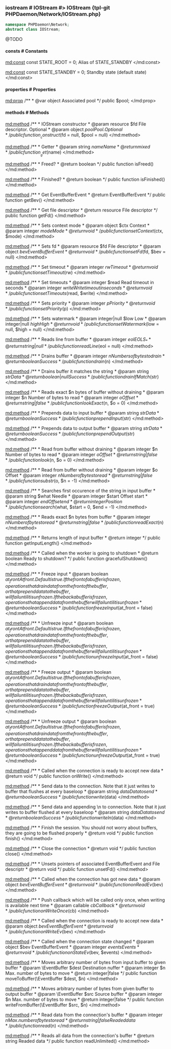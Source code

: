 ### iostream # IOStream #> IOStream {tpl-git PHPDaemon/Network/IOStream.php}

```php
namespace PHPDaemon\Network;
abstract class IOStream;
```

@TODO

<!-- include-namespace path="\PHPDaemon\Network\IOStream" commit="2787f4c32d31f6555bbf8be44f08914ccf062e05" level="" access="" -->
#### consts # Constants

<md:const>
const STATE_ROOT = 0;
Alias of STATE_STANDBY
</md:const>

<md:const>
const STATE_STANDBY = 0;
Standby state (default state)
</md:const>

#### properties # Properties

<md:prop>
/**
	 * @var object Associated pool
	 */
public $pool;
</md:prop>

#### methods # Methods

<md:method>
/**
	 * IOStream constructor
	 * @param resource $fd   File descriptor. Optional
	 * @param object   $pool Pool. Optional
	 */
public function __construct($fd = null, $pool = null)
</md:method>

<md:method>
/**
	 * Getter
	 * @param  string $name Name
	 * @return mixed
	 */
public function __get($name)
</md:method>

<md:method>
/**
	 * Freed?
	 * @return boolean
	 */
public function isFreed()
</md:method>

<md:method>
/**
	 * Finished?
	 * @return boolean
	 */
public function isFinished()
</md:method>

<md:method>
/**
	 * Get EventBufferEvent
	 * @return EventBufferEvent
	 */
public function getBev()
</md:method>

<md:method>
/**
	 * Get file descriptor
	 * @return resource File descriptor
	 */
public function getFd()
</md:method>

<md:method>
/**
	 * Sets context mode
	 * @param  object  $ctx  Context
	 * @param  integer $mode Mode
	 * @return void
	 */
public function setContext($ctx, $mode)
</md:method>

<md:method>
/**
	 * Sets fd
	 * @param  resource $fd  File descriptor
	 * @param  object   $bev EventBufferEvent
	 * @return void
	 */
public function setFd($fd, $bev = null)
</md:method>

<md:method>
/**
	 * Set timeout
	 * @param  integer $rw Timeout
	 * @return void
	 */
public function setTimeout($rw)
</md:method>

<md:method>
/**
	 * Set timeouts
	 * @param  integer $read  Read timeout in seconds
	 * @param  integer $write Write timeout in seconds
	 * @return void
	 */
public function setTimeouts($read, $write)
</md:method>

<md:method>
/**
	 * Sets priority
	 * @param  integer $p Priority
	 * @return void
	 */
public function setPriority($p)
</md:method>

<md:method>
/**
	 * Sets watermark
	 * @param  integer|null $low  Low
	 * @param  integer|null $high High
	 * @return void
	 */
public function setWatermark($low = null, $high = null)
</md:method>

<md:method>
/**
	 * Reads line from buffer
	 * @param  integer     $eol EOLS_*
	 * @return string|null
	 */
public function readLine($eol = null)
</md:method>

<md:method>
/**
	 * Drains buffer
	 * @param  integer $n Numbers of bytes to drain
	 * @return boolean    Success
	 */
public function drain($n)
</md:method>

<md:method>
/**
	 * Drains buffer it matches the string
	 * @param  string       $str Data
	 * @return boolean|null      Success
	 */
public function drainIfMatch($str)
</md:method>

<md:method>
/**
	 * Reads exact $n bytes of buffer without draining
	 * @param  integer $n Number of bytes to read
	 * @param  integer $o Offset
	 * @return string|false
	 */
public function lookExact($n, $o = 0)
</md:method>

<md:method>
/**
	 * Prepends data to input buffer
	 * @param  string  $str Data
	 * @return boolean      Success
	 */
public function prependInput($str)
</md:method>

<md:method>
/**
	 * Prepends data to output buffer
	 * @param  string  $str Data
	 * @return boolean      Success
	 */
public function prependOutput($str)
</md:method>

<md:method>
/**
	 * Read from buffer without draining
	 * @param integer $n Number of bytes to read
	 * @param integer $o Offset
	 * @return string|false
	 */
public function look($n, $o = 0)
</md:method>

<md:method>
/**
	 * Read from buffer without draining
	 * @param  integer $o Offset
	 * @param  integer $n Number of bytes to read
	 * @return string|false
	 */
public function substr($o, $n = -1)
</md:method>

<md:method>
/**
	 * Searches first occurence of the string in input buffer
	 * @param  string  $what  Needle
	 * @param  integer $start Offset start
	 * @param  integer $end   Offset end
	 * @return integer        Position
	 */
public function search($what, $start = 0, $end = -1)
</md:method>

<md:method>
/**
	 * Reads exact $n bytes from buffer
	 * @param  integer      $n Number of bytes to read
	 * @return string|false
	 */
public function readExact($n)
</md:method>

<md:method>
/**
	 * Returns length of input buffer
	 * @return integer
	 */
public function getInputLength()
</md:method>

<md:method>
/**
	 * Called when the worker is going to shutdown
	 * @return boolean Ready to shutdown?
	 */
public function gracefulShutdown()
</md:method>

<md:method>
/**
	 * Freeze input
	 * @param  boolean $at_front At front. Default is true. If the front of a buffer is frozen, operations that drain data from the front of the buffer, or that prepend data to the buffer, will fail until it is unfrozen. If the back a buffer is frozen, operations that append data from the buffer will fail until it is unfrozen
	 * @return boolean           Success
	 */
public function freezeInput($at_front = false)
</md:method>

<md:method>
/**
	 * Unfreeze input
	 * @param  boolean $at_front At front. Default is true. If the front of a buffer is frozen, operations that drain data from the front of the buffer, or that prepend data to the buffer, will fail until it is unfrozen. If the back a buffer is frozen, operations that append data from the buffer will fail until it is unfrozen
	 * @return boolean           Success
	 */
public function unfreezeInput($at_front = false)
</md:method>

<md:method>
/**
	 * Freeze output
	 * @param  boolean $at_front At front. Default is true. If the front of a buffer is frozen, operations that drain data from the front of the buffer, or that prepend data to the buffer, will fail until it is unfrozen. If the back a buffer is frozen, operations that append data from the buffer will fail until it is unfrozen
	 * @return boolean           Success
	 */
public function freezeOutput($at_front = true)
</md:method>

<md:method>
/**
	 * Unfreeze output
	 * @param  boolean $at_front At front. Default is true. If the front of a buffer is frozen, operations that drain data from the front of the buffer, or that prepend data to the buffer, will fail until it is unfrozen. If the back a buffer is frozen, operations that append data from the buffer will fail until it is unfrozen
	 * @return boolean           Success
	 */
public function unfreezeOutput($at_front = true)
</md:method>

<md:method>
/**
	 * Called when the connection is ready to accept new data
	 * @return void
	 */
public function onWrite()
</md:method>

<md:method>
/**
	 * Send data to the connection. Note that it just writes to buffer that flushes at every baseloop
	 * @param  string  $data Data to send
	 * @return boolean       Success
	 */
public function write($data)
</md:method>

<md:method>
/**
	 * Send data and appending \n to connection. Note that it just writes to buffer flushed at every baseloop
	 * @param  string  $data Data to send
	 * @return boolean       Success
	 */
public function writeln($data)
</md:method>

<md:method>
/**
	 * Finish the session. You should not worry about buffers, they are going to be flushed properly
	 * @return void
	 */
public function finish()
</md:method>

<md:method>
/**
	 * Close the connection
	 * @return void
	 */
public function close()
</md:method>

<md:method>
/**
	 * Unsets pointers of associated EventBufferEvent and File descriptr
	 * @return void
	 */
public function unsetFd()
</md:method>

<md:method>
/**
	 * Called when the connection has got new data
	 * @param  object $bev EventBufferEvent
	 * @return void
	 */
public function onReadEv($bev)
</md:method>

<md:method>
/**
	 * Push callback which will be called only once, when writing is available next time
	 * @param  callable $cb Callback
	 * @return void
	 */
public function onWriteOnce($cb)
</md:method>

<md:method>
/**
	 * Called when the connection is ready to accept new data
	 * @param  object $bev EventBufferEvent
	 * @return void
	 */
public function onWriteEv($bev)
</md:method>

<md:method>
/**
	 * Called when the connection state changed
	 * @param  object  $bev    EventBufferEvent
	 * @param  integer $events Events
	 * @return void
	 */
public function onStateEv($bev, $events)
</md:method>

<md:method>
/**
	 * Moves arbitrary number of bytes from input buffer to given buffer
	 * @param  \EventBuffer $dest Destination nuffer
	 * @param  integer      $n    Max. number of bytes to move
	 * @return integer|false
	 */
public function moveToBuffer(\EventBuffer $dest, $n)
</md:method>

<md:method>
/**
	 * Moves arbitrary number of bytes from given buffer to output buffer
	 * @param  \EventBuffer $src Source buffer
	 * @param  integer      $n   Max. number of bytes to move
	 * @return integer|false
	 */
public function writeFromBuffer(\EventBuffer $src, $n)
</md:method>

<md:method>
/**
	 * Read data from the connection's buffer
	 * @param  integer      $n Max. number of bytes to read
	 * @return string|false    Readed data
	 */
public function read($n)
</md:method>

<md:method>
/**
	 * Reads all data from the connection's buffer
	 * @return string Readed data
	 */
public function readUnlimited()
</md:method>


<!--/ include-namespace -->
